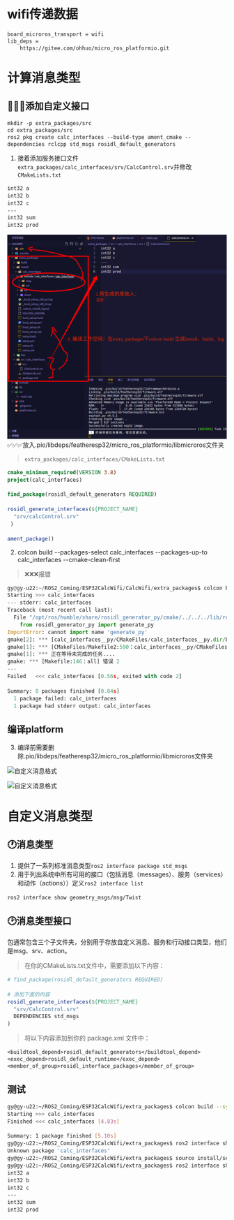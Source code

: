 # wifi传递数据
```
board_microros_transport = wifi
lib_deps = 
    https://gitee.com/ohhuo/micro_ros_platformio.git
```
# 计算消息类型
## 🐞🐞🐞添加自定义接口
```
mkdir -p extra_packages/src
cd extra_packages/src 
ros2 pkg create calc_interfaces --build-type ament_cmake --dependencies rclcpp std_msgs rosidl_default_generators
```
1. 接着添加服务接口文件`extra_packages/calc_interfaces/srv/CalcControl.srv`并修改`CMakeLists.txt`
```txt
int32 a
int32 b
int32 c
---
int32 sum
int32 prod
```
![自定义消息类型](./自定义消息类型.png)
✅✅✅放入.pio/libdeps/featheresp32/micro_ros_platformio/libmicroros文件夹

> `extra_packages/calc_interfaces/CMakeLists.txt`

```CMake
cmake_minimum_required(VERSION 3.8)
project(calc_interfaces)

find_package(rosidl_default_generators REQUIRED)

rosidl_generate_interfaces(${PROJECT_NAME}
  "srv/calcControl.srv"
 )

ament_package()

```

2. colcon build --packages-select calc_interfaces --packages-up-to calc_interfaces --cmake-clean-first
> ❌❌❌报错
```python
gy@gy-u22:~/ROS2_Coming/ESP32CalcWifi/CalcWifi/extra_packages$ colcon build
Starting >>> calc_interfaces
--- stderr: calc_interfaces                             
Traceback (most recent call last):
  File "/opt/ros/humble/share/rosidl_generator_py/cmake/../../../lib/rosidl_generator_py/rosidl_generator_py", line 8, in <module>
    from rosidl_generator_py import generate_py
ImportError: cannot import name 'generate_py'
gmake[2]: *** [calc_interfaces__py/CMakeFiles/calc_interfaces__py.dir/build.make:91：rosidl_generator_py/calc_interfaces/_calc_interfaces_s.ep.rosidl_typesupport_fastrtps_c.c] 错误 1
gmake[1]: *** [CMakeFiles/Makefile2:590：calc_interfaces__py/CMakeFiles/calc_interfaces__py.dir/all] 错误 2
gmake[1]: *** 正在等待未完成的任务....
gmake: *** [Makefile:146：all] 错误 2
---
Failed   <<< calc_interfaces [0.56s, exited with code 2]

Summary: 0 packages finished [0.84s]
  1 package failed: calc_interfaces
  1 package had stderr output: calc_interfaces
```
## 编译platform
3. 编译前需要删除.pio/libdeps/featheresp32/micro_ros_platformio/libmicroros文件夹

![自定义消息格式](./更改为自定义消息格式.gif)

<img src="https://github.com/gaolengyuzhou/ROS2_Coming/blob/microROS_ESP32CalcWifi/%E6%9B%B4%E6%94%B9%E4%B8%BA%E8%87%AA%E5%AE%9A%E4%B9%89%E6%B6%88%E6%81%AF%E6%A0%BC%E5%BC%8F.gif" alt="自定义消息格式">

# 自定义消息类型
## 🕐消息类型
1. 提供了一系列标准消息类型`ros2 interface package std_msgs`
2. 用于列出系统中所有可用的接口（包括消息（messages）、服务（services）和动作（actions））定义`ros2 interface list`

`ros2 interface show geometry_msgs/msg/Twist`
## 🕑消息类型接口
包通常包含三个子文件夹，分别用于存放自定义消息、服务和行动接口类型，他们是msg、srv、action。
> 在你的CMakeLists.txt文件中，需要添加以下内容：
```CMake
# find_package(rosidl_default_generators REQUIRED)

# 添加下面的内容
rosidl_generate_interfaces(${PROJECT_NAME}
  "srv/CalcControl.srv"
  DEPENDENCIES std_msgs
)
```
> 将以下内容添加到你的 package.xml 文件中：

```
<buildtool_depend>rosidl_default_generators</buildtool_depend>
<exec_depend>rosidl_default_runtime</exec_depend>
<member_of_group>rosidl_interface_packages</member_of_group>
```
## 测试
```bash
gy@gy-u22:~/ROS2_Coming/ESP32CalcWifi/extra_packages$ colcon build --symlink-install
Starting >>> calc_interfaces
Finished <<< calc_interfaces [4.83s]                     

Summary: 1 package finished [5.10s]
gy@gy-u22:~/ROS2_Coming/ESP32CalcWifi/extra_packages$ ros2 interface show calc_interfaces/srv/CalcControl 
Unknown package 'calc_interfaces'
gy@gy-u22:~/ROS2_Coming/ESP32CalcWifi/extra_packages$ source install/setup.sh 
gy@gy-u22:~/ROS2_Coming/ESP32CalcWifi/extra_packages$ ros2 interface show calc_interfaces/srv/CalcControl 
int32 a
int32 b
int32 c
---
int32 sum
int32 prod
```

